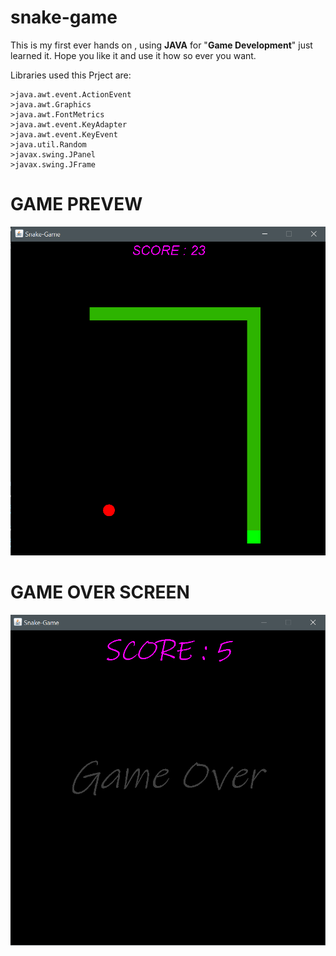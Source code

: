 # snake-game

This is my first ever hands on , using **JAVA** for "**Game Development**" just learned it.
Hope you like it and use it how so ever you want.

Libraries used this Prject are:

    >java.awt.event.ActionEvent
    >java.awt.Graphics
    >java.awt.FontMetrics
    >java.awt.event.KeyAdapter
    >java.awt.event.KeyEvent
    >java.util.Random
    >javax.swing.JPanel
    >javax.swing.JFrame


# **GAME PREVEW**
![Game_preview](https://github.com/praTeek271/snake-game/blob/master/snake-game/src/pic/game_preview.png?raw=true)


# **GAME OVER SCREEN**
![Game_over screen](https://github.com/praTeek271/snake-game/blob/master/snake-game/src/pic/Game_Over_Screen.png?raw=true)




